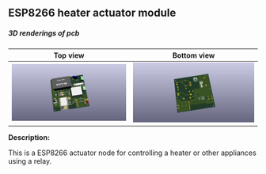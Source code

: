 ## ESP8266 heater actuator module

##### 3D renderings of pcb

Top view | Bottom view
------------ | -------------
![Alt text](3d/renderings/heater_actuator_node_top.png?raw=true "top view") | ![Alt text](3d/renderings/heater_actuator_node_bottom.png?raw=true "bottom view")



**Description:**

This is a ESP8266 actuator node for controlling a heater or other appliances using a relay.

